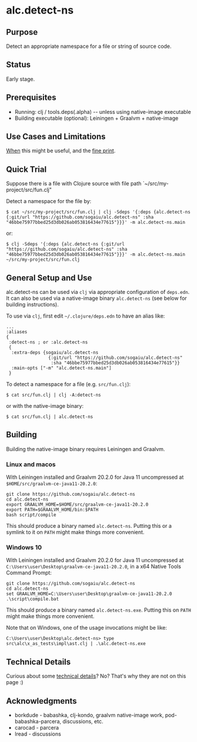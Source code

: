 # alc.detect-ns

## Purpose

Detect an appropriate namespace for a file or string of source code.

## Status

Early stage.

## Prerequisites

* Running: clj / tools.deps(.alpha) -- unless using native-image executable
* Building executable (optional): Leiningen + Graalvm + native-image

## Use Cases and Limitations

[When](doc/use-cases.md) this might be useful, and the [fine
print](doc/limitations.md).

## Quick Trial

Suppose there is a file with Clojure source with file path
`~/src/my-project/src/fun.clj"

Detect a namespace for the file by:

```
$ cat ~/src/my-project/src/fun.clj | clj -Sdeps '{:deps {alc.detect-ns {:git/url "https://github.com/sogaiu/alc.detect-ns" :sha "46bbe75977bbed25d3db026ab053816434e77615"}}}' -m alc.detect-ns.main
```

or:

```
$ clj -Sdeps '{:deps {alc.detect-ns {:git/url "https://github.com/sogaiu/alc.detect-ns" :sha "46bbe75977bbed25d3db026ab053816434e77615"}}}' -m alc.detect-ns.main ~/src/my-project/src/fun.clj
```

## General Setup and Use

alc.detect-ns can be used via `clj` via appropriate configuration of
`deps.edn`.  It can also be used via a native-image binary
`alc.detect-ns` (see below for building instructions).

To use via `clj`, first edit `~/.clojure/deps.edn` to have an alias
like:

```
...
:aliases
{
 :detect-ns ; or :alc.detect-ns
 {
  :extra-deps {sogaiu/alc.detect-ns
                {:git/url "https://github.com/sogaiu/alc.detect-ns"
                 :sha "46bbe75977bbed25d3db026ab053816434e77615"}}
  :main-opts ["-m" "alc.detect-ns.main"]
 }
```

To detect a namespace for a file (e.g. `src/fun.clj`):

```
$ cat src/fun.clj | clj -A:detect-ns
```

or with the native-image binary:

```
$ cat src/fun.clj | alc.detect-ns
```

## Building

Building the native-image binary requires Leiningen and Graalvm.

### Linux and macos

With Leiningen installed and Graalvm 20.2.0 for Java 11 uncompressed
at `$HOME/src/graalvm-ce-java11-20.2.0`:

```
git clone https://github.com/sogaiu/alc.detect-ns
cd alc.detect-ns
export GRAALVM_HOME=$HOME/src/graalvm-ce-java11-20.2.0
export PATH=$GRAALVM_HOME/bin:$PATH
bash script/compile
```

This should produce a binary named `alc.detect-ns`.  Putting this or a
symlink to it on `PATH` might make things more convenient.

### Windows 10

With Leiningen installed and Graalvm 20.2.0 for Java 11 uncompressed
at `C:\Users\user\Desktop\graalvm-ce-java11-20.2.0`, in a x64 Native
Tools Command Prompt:

```
git clone https://github.com/sogaiu/alc.detect-ns
cd alc.detect-ns
set GRAALVM_HOME=C:\Users\user\Desktop\graalvm-ce-java11-20.2.0
.\script\compile.bat
```

This should produce a binary named `alc.detect-ns.exe`.  Putting this on
`PATH` might make things more convenient.

Note that on Windows, one of the usage invocations might be like:

```
C:\Users\user\Desktop\alc.detect-ns> type src\alc\x_as_tests\impl\ast.clj | .\alc.detect-ns.exe
```

## Technical Details

Curious about some [technical details](doc/technical-details.md)?  No?
That's why they are not on this page :)

## Acknowledgments

* borkdude - babashka, clj-kondo, graalvm native-image work, pod-babashka-parcera, discussions, etc.
* carocad - parcera
* lread - discussions
